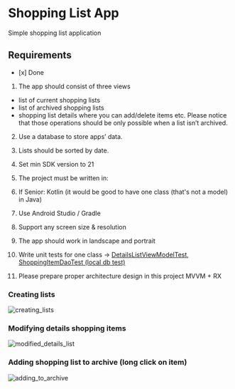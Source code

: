 # Shopping List App
Simple shopping list application

## Requirements
  - \[x] Done
  1. The app should consist of three views
 - list of current shopping lists
 - list of archived shopping lists
 - shopping list details where you can add/delete items etc. Please notice that those
operations should be only possible when a list isn’t archived.

  2. Use a database to store apps’ data.
  3. Lists should be sorted by date.
  4. Set min SDK version to 21
  5. The project must be written in:
  5. If Senior: Kotlin (it would be good to have one class (that's not a model) in Java)

  7. Use Android Studio / Gradle
  8. Support any screen size & resolution
  9. The app should work in landscape and portrait
  10. Write unit tests for one class -> 
  [DetailsListViewModelTest](https://github.com/martinshare/ShoppingListApp/blob/master/app/src/test/java/mbitsystem/com/shopping/DetailsListViewModelTest.kt), [ShoppingItemDaoTest (local db test)](https://github.com/martinshare/ShoppingListApp/blob/master/app/src/androidTest/java/mbitsystem/com/shopping/ShoppingItemDaoTest.kt)
  11. Please prepare proper architecture design in this project MVVM + RX
  
  ### Creating lists
![creating_lists](https://user-images.githubusercontent.com/24879552/82318258-d50e8500-99cf-11ea-8c55-3980837f7e43.gif)

  ### Modifying details shopping items
![modified_details_list](https://user-images.githubusercontent.com/24879552/82318357-ff604280-99cf-11ea-92de-e155fef72455.gif)

  ### Adding shopping list to archive (long click on item)
  ![adding_to_archive](https://user-images.githubusercontent.com/24879552/82318721-9a591c80-99d0-11ea-8415-5d604be6eeec.gif)
